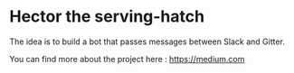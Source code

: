 # Hector the serving-hatch

The idea is to build a bot that passes messages between Slack and Gitter.

You can find more about the project here : https://medium.com
